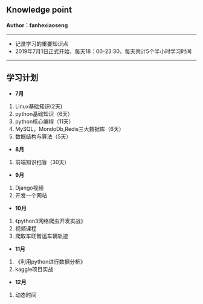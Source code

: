 ## Knowledge point
**Author：fanhexiaoseng**
************************************
- 记录学习的重要知识点<br>
- 2019年7月1日正式开始，每天18：00-23:30，每天共计5个半小时学习时间
************************
## 学习计划
- **7月**<br>
1. Linux基础知识(2天)<br>
2. python基础知识（6天）<br>
3. python核心编程（11天）<br>
4. MySQL，MondoDb,Redis三大数据库（6天）<br>
5. 数据结构与算法（5天）<br>
- **8月**<br>
1. 前端知识扫盲（30天）<br>
- **9月**<br>
1. Django视频<br>
2. 开发一个网站<br>
- **10月**<br>
1. 《python3网络爬虫开发实战》<br>
2. 视频课程<br>
3. 爬取车旺智运车辆轨迹<br>
- **11月**<br>
1. 《利用python进行数据分析》<br>
2. kaggle项目实战<br>
- **12月**<br>
1. 动态时间<br>
